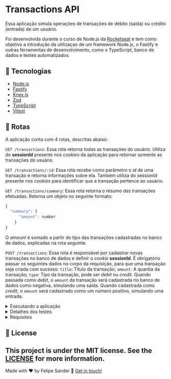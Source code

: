 # Transactions API

Essa aplicação simula operações de transações de débito (saída) ou crédito (entrada) de um usuário.

Foi desenvolvida durante o curso de Node.js da [Rocketseat](https://www.rocketseat.com.br/) e tem como objetivo a introdução da utilizaçao de um framework Node.js, o Fastify e outras ferramentas de desenvolvimento, como o TypeScript, banco de dados e testes automatizados.

## :rocket: Tecnologias

- [Node.js](https://nodejs.org/en)
- [Fastify](https://fastify.dev/)
- [Knex.js](https://knexjs.org/)
- [Zod](https://zod.dev/)
- [TypeScript](https://www.typescriptlang.org)
- [Vitest](https://vitest.dev/)
  
## :twisted_rightwards_arrows: Rotas

A aplicação conta com 4 rotas, descritas abaixo:

`GET /transactions`: Essa rota retorna todas as transações do usuário. Utiliza do **sessionId** presente nos *cookies* da aplicação para retornar somente as transações do usuário.

`GET /transactions/:id`: Essa rota recebe como parâmetro o *id* de uma transação e retorna informações sobre ela. Também utiliza do sessionId presente nos *cookies* para identificar que a transação pertence ao usuário.

`GET /transactions/summary`: Essa rota retorna o resumo das transações efetuadas. Retorna um objeto no seguinte formato: 
```js 
{
  "summary": { 
      "amount": number 
    }
}
```
O *amount* é somado a partir do tipo das transações cadastradas no banco de dados, explicadas na rota seguinte.

`POST /transactions`: Essa rota é responsável por cadastrar novas transações no banco de dados e definir o *cookie* **sessionId**. É obrigatório passar os seguintes dados no corpo da requisição, para que uma transação seja criada com sucesso: `title`: Título da transação; `amount`: A quantia da transação; `type`: Tipo da transação, pode ser *debit* ou *credit*. Quando passada como *debit*, o `amount` da transação será cadastrada no banco de dados como negativa, simulando uma saída. Quando cadastrada como *credit*, o `amount` será cadastrado como um número positivo, simulando uma entrada.

<details>
<summary>Executando a aplicação</summary>

### :information_source: Executando a aplicação

Abaixo segue as instruções para rodar a aplicação:

**1º** Comece clonando este repositório:
```bash 
git clone https://github.com/felipesanderp/ignite-node-02-rest-api.git
```

**2º** Acesse a pasta do projeto em um terminal de preferência própria:
```bash 
cd ignite-node-02-rest-api
```

**3º** Ainda no terminal, instale as dependências do projeto, com um gerenciador de pacotes de preferência própria (aqui estou utilizando o *npm*):
```bash 
npm install
```
**4º** Agora, copie o arquivo `.env.example` na raiz do projeto:
```bash 
cp .env.example .env
``` 
Um novo arquivo deverá aparecer na raiz do projeto. Você deverá abri-lo utilizando um editor de texto ou código de sua preferência, como o Visual Studio Code e preencher as duas variáveis ambiente `DATABASE_URL` e `DATABASE_CLIENT`. Essas duas variáveis podem variar de acordo com o tipo do banco de dados escolhido: se escolher utilizar o SQLite, o `DATABASE_CLIENT` deverá ser preenchido com *"sqlite"* e a `DATABASE_URL` com algo como *"./db/app.db"*. Se escolher utilizar o PostgreSQL, o `DATABASE_CLIENT` deverá ser preenchido com *"pg"* e o `DATABASE_URL` com uma *string* de conexão do PostgreSQL aceita pelo Knex.js.

**5º** Após terminar de instalar as dependências e configurar as variáveis ambiente, execute o comando abaixo no terminal para realizar as *migrations*, isto é, criar as tabelas no banco de dados:
```bash 
npm run knex migrate:latest
```
Uma mensagem de sucesso deverá aparecer no seu terminal, como `Batch 1 run: 2 migrations`

**6º** Agora, é só executar a aplicação e testa-lá em uma ferramenta cliente de API's, como o [Insomnia](https://insomnia.rest/):
```bash 
npm run dev
```
A aplicação será executada na porta `3333`. Se acontecer algum erro de conflito nesta porta, você poderá modifica-lá no arquivo `index.ts` da pasta `env` ou parar a aplicação que já está utilizando essa porta.

</details>

<details>
<summary>Detalhes dos testes</summary>

### :sparkles: Testes

Os seguintes testes foram desenvolvidos utilizando `supertest` e o `vitest`:

- [x] `should be able to create a new transaction`: Teste para verificar e validar o funcionamento da rota `POST /transactions`. Espera um *statusCode* `201 OK`.
  
- [x] `should be able to list all transactions`: Teste para verificar e validar a rota `GET /transactions`. Espera o que o retorno do `response body` seja um objeto de *transactions*.
  
- [x] `should be able to list a specific transaction`: Teste para verificar e validar o funcionamento da rota `GET /transactions/:id`. Esse teste cria uma *transaction* e usa o `id` dessa *transaction* para retornar os dados somente dessa *transaction*.
  
- [x] `should be able to get the summary`: Teste para verificar e validar a rota `GET /transactions/summary`. Esse teste cria duas *transactions*, uma com o `type` *credit* com o `amount` 5000 e outra como `debit` com o `amount` 1000. Espera que o retorno da resposta seja um objeto contendo uma propriedade `amount` com o valor de 4000.

Para executar os testes, assumindo que já tenha feito os passos 1, 2 e 3 da seção *Executando a aplicação*, execute o seguinte comando no terminal:
```bash 
cp .env.test.example .env.test
```
Preencha o novo arquivo `.env.test` criado na raiz do projeto com os valores que desejar, mas, por exemplo, para o `DATABASE_CLIENT` você pode deixar o valor como *"sqlite"* e para o `DATABASE_URL` você pode colocar o valor *"./db/test.db"*.

Após realizar a configuração das variáveis ambiente para os testes, execute o seguinte comando no seu terminal:
```bash 
npm run test
```
Se tudo deu certo, o seu terminal deverá exibir as seguintes mensagens:

![tests](.github/tests%20pass.png)

</details>

<details>
<summary>Requisitos</summary>

## RF

- [x] O usuário deve poder criar uma nova transação;
- [x] O usuário deve poder obter um resumo da sua conta;
- [x] O usuário deve poder listar todas as transações que já ocorreram;
- [x] O usuário deve poder visualizar uma transação única;

## RN

- [x] A transação pode ser do tipo crédito que somará ao valor total, ou débito subtrairá;
- [x] Deve ser possível identificarmos o usuário entre as requisições;
- [x] O usuário só pode visualizar transações o qual ele criou;
</details>

## :memo: License
This project is under the MIT license. See the [LICENSE](https://github.com/felipesanderp/ignite-node-02-rest-api/blob/main/LICENSE) for more information.
---

Made with ♥ by Felipe Sander :wave: [Get in touch!](https://www.linkedin.com/in/felipesander)
